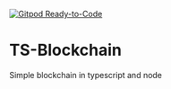 [![Gitpod Ready-to-Code](https://img.shields.io/badge/Gitpod-Ready--to--Code-blue?logo=gitpod)](https://gitpod.io/#https://github.com/ThierryGirod/TS-Blockchain) 

# TS-Blockchain
Simple blockchain in typescript and node
